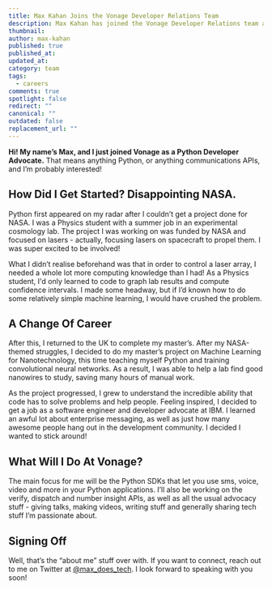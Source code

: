 ```yaml
---
title: Max Kahan Joins the Vonage Developer Relations Team
description: Max Kahan has joined the Vonage Developer Relations team as a Python Developer Advocate.
thumbnail:
author: max-kahan
published: true
published_at:
updated_at:
category: team
tags:
  - careers
comments: true
spotlight: false
redirect: ""
canonical: ""
outdated: false
replacement_url: ""
---
```


**Hi! My name’s Max, and I just joined Vonage as a Python Developer Advocate.** That means anything Python, or anything communications APIs, and I’m probably interested!

## How Did I Get Started? Disappointing NASA.

Python first appeared on my radar after I couldn’t get a project done for NASA. I was a Physics student with a summer job in an experimental cosmology lab. The project I was working on was funded by NASA and focused on lasers - actually, focusing lasers on spacecraft to propel them. I was super excited to be involved!

What I didn’t realise beforehand was that in order to control a laser array, I needed a whole lot more computing knowledge than I had! As a Physics student, I'd only learned to code to graph lab results and compute confidence intervals. I made some headway, but if I’d known how to do some relatively simple machine learning, I would have crushed the problem.

## A Change Of Career

After this, I returned to the UK to complete my master’s. After my NASA-themed struggles, I decided to do my master’s project on Machine Learning for Nanotechnology, this time teaching myself Python and training convolutional neural networks. As a result, I was able to help a lab find good nanowires to study, saving many hours of manual work.

As the project progressed, I grew to understand the incredible ability that code has to solve problems and help people. Feeling inspired, I decided to get a job as a software engineer and developer advocate at IBM. I learned an awful lot about enterprise messaging, as well as just how many awesome people hang out in the development community. I decided I wanted to stick around!

## What Will I Do At Vonage?

The main focus for me will be the Python SDKs that let you use sms, voice, video and more in your Python applications. I’ll also be working on the verify, dispatch and number insight APIs, as well as all the usual advocacy stuff - giving talks, making videos, writing stuff and generally sharing tech stuff I’m passionate about.

## Signing Off

Well, that’s the “about me” stuff over with. If you want to connect, reach out to me on Twitter at [@max_does_tech](https://twitter.com/max_does_tech). I look forward to speaking with you soon!

